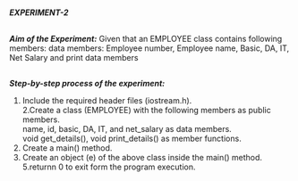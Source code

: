 #
**_EXPERIMENT-2_**
##
**_Aim of the Experiment:_**
Given that an EMPLOYEE class contains following members: data members:
Employee number, Employee name, Basic, DA, IT, Net Salary and print data
members

##
**_Step-by-step process of the experiment:_**<br/>
1. Include the required header files (iostream.h).<br/>
2.Create a class (EMPLOYEE) with the following members as public members.<br/>
name, id, basic, DA, IT, and net_salary as data members.<br/>
void get_details(), void print_details()  as member functions.<br/>
3. Create a main() method.<br/>
4. Create an object (e) of the above class inside the main() method.<br/>
5.returnn 0 to exit form the program execution.<br/>

